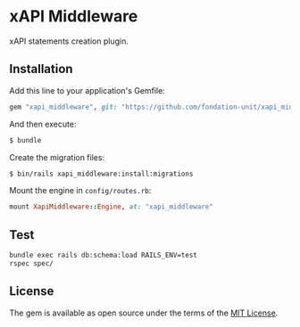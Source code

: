 # xAPI Middleware

xAPI statements creation plugin.

## Installation

Add this line to your application's Gemfile:

```ruby
gem "xapi_middleware", git: "https://github.com/fondation-unit/xapi_middleware"
```

And then execute:

```bash
$ bundle
```

Create the migration files:

```bash
$ bin/rails xapi_middleware:install:migrations
```

Mount the engine in `config/routes.rb`:

```ruby
mount XapiMiddleware::Engine, at: "xapi_middleware"
```

## Test

```bash
bundle exec rails db:schema:load RAILS_ENV=test
rspec spec/
```

## License

The gem is available as open source under the terms of the [MIT License](https://opensource.org/licenses/MIT).
